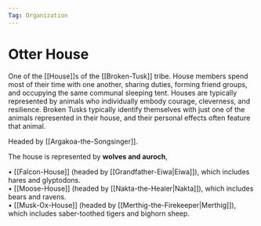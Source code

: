 ```yaml
---
Tag: Organization
---
```

# Otter House
One of the [[House]]s of the [[Broken-Tusk]] tribe. House members spend most of their time with one another, sharing duties, forming friend groups, and occupying the same communal sleeping tent. Houses are typically represented by animals who individually embody courage, cleverness, and resilience. Broken Tusks typically identify themselves with just one of the animals represented in their house, and their personal effects often feature that animal.

Headed by [[Argakoa-the-Songsinger]].

The house is represented by **wolves and auroch**, 

• [[Falcon-House]] (headed by [[Grandfather-Eiwa|Eiwa]]), which includes hares and glyptodons.  
• [[Moose-House]] (headed by [[Nakta-the-Healer|Nakta]]), which includes bears and ravens.  
• [[Musk-Ox-House]] (headed by [[Merthig-the-Firekeeper|Merthig]]), which includes saber-toothed tigers and bighorn sheep.    
